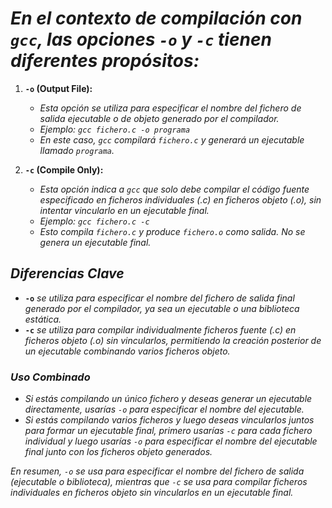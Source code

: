 <!-- Autor: Daniel Benjamin Perez Morales -->
<!-- GitHub: https://github.com/D4nitrix13 -->
<!-- GitLab: https://gitlab.com/D4nitrix13 -->
<!-- Correo electrónico: danielperezdev@proton.me -->

# ***En el contexto de compilación con `gcc`, las opciones `-o` y `-c` tienen diferentes propósitos:***

1. **`-o` (Output File):**
   - *Esta opción se utiliza para especificar el nombre del fichero de salida ejecutable o de objeto generado por el compilador.*
   - *Ejemplo: `gcc fichero.c -o programa`*
   - *En este caso, `gcc` compilará `fichero.c` y generará un ejecutable llamado `programa`.*

2. **`-c` (Compile Only):**
   - *Esta opción indica a `gcc` que solo debe compilar el código fuente especificado en ficheros individuales (.c) en ficheros objeto (.o), sin intentar vincularlo en un ejecutable final.*
   - *Ejemplo: `gcc fichero.c -c`*
   - *Esto compila `fichero.c` y produce `fichero.o` como salida. No se genera un ejecutable final.*

## ***Diferencias Clave***

- **`-o`** *se utiliza para especificar el nombre del fichero de salida final generado por el compilador, ya sea un ejecutable o una biblioteca estática.*
- **`-c`** *se utiliza para compilar individualmente ficheros fuente (.c) en ficheros objeto (.o) sin vincularlos, permitiendo la creación posterior de un ejecutable combinando varios ficheros objeto.*

### ***Uso Combinado***

- *Si estás compilando un único fichero y deseas generar un ejecutable directamente, usarías `-o` para especificar el nombre del ejecutable.*
- *Si estás compilando varios ficheros y luego deseas vincularlos juntos para formar un ejecutable final, primero usarías `-c` para cada fichero individual y luego usarías `-o` para especificar el nombre del ejecutable final junto con los ficheros objeto generados.*

*En resumen, `-o` se usa para especificar el nombre del fichero de salida (ejecutable o biblioteca), mientras que `-c` se usa para compilar ficheros individuales en ficheros objeto sin vincularlos en un ejecutable final.*
